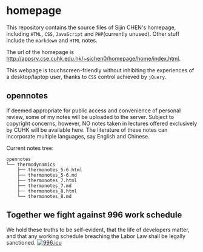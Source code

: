 # homepage
This repository contains the source files of Sijin CHEN's homepage, including `HTML`, `CSS`, `JavaScript` and `PHP`(currently unused). Other stuff include the `markdown` and `HTML` notes. 

The url of the homepage is http://appsrv.cse.cuhk.edu.hk/~sjchen0/homepage/home/index.html.

This webpage is touchscreen-friendly without inhibiting the experiences of a desktop/laptop user, thanks to `CSS` control achieved by `jQuery`. 

## opennotes

If deemed appropriate for public access and convenience of personal review, some of my notes will be uploaded to the server. Subject to copyright concerns, however, NO notes taken in lectures offered exclusively by CUHK will be available here. The literature of these notes can incorporate multiple languages, say English and Chinese. 

Current notes tree:

```
opennotes
└── thermodynamics
    ├── thermonotes_5-6.html
    ├── thermonotes_5-6.md
    ├── thermonotes_7.html
    ├── thermonotes_7.md
    ├── thermonotes_8.html
    └── thermonotes_8.md
```

## Together we fight against 996 work schedule

We hold these truths to be self-evident, that the life of developers matter, and that any working schedule breaching the Labor Law shall be legally sanctioned. [![996.icu](https://img.shields.io/badge/link-996.icu-red.svg)](https://996.icu)
